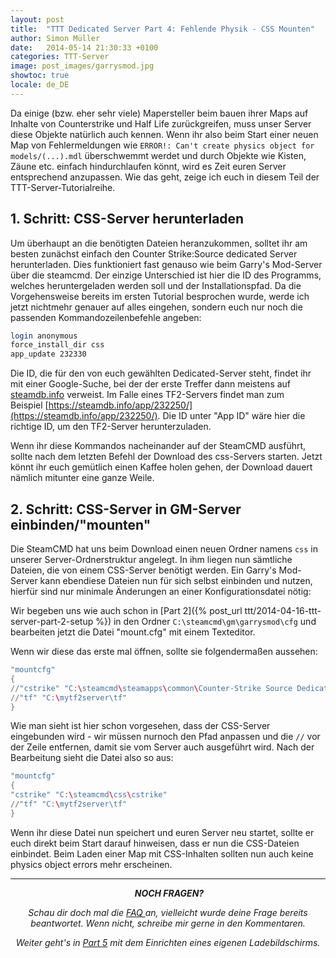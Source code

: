 ```yaml
---
layout: post
title:  "TTT Dedicated Server Part 4: Fehlende Physik - CSS Mounten"
author: Simon Müller
date:   2014-05-14 21:30:33 +0100
categories: TTT-Server
image: post_images/garrysmod.jpg
showtoc: true
locale: de_DE
---
```


Da einige (bzw. eher sehr viele) Mapersteller beim bauen ihrer Maps auf Inhalte von Counterstrike und Half Life zurückgreifen, muss unser Server diese Objekte natürlich auch kennen. Wenn ihr also beim Start einer neuen Map von Fehlermeldungen wie `ERROR!: Can't create physics object for models/(...).mdl` überschwemmt werdet und durch Objekte wie Kisten, Zäune etc. einfach hindurchlaufen könnt, wird es Zeit euren Server entsprechend anzupassen. Wie das geht, zeige ich euch in diesem Teil der TTT-Server-Tutorialreihe.

<!--more-->

## 1. Schritt: CSS-Server herunterladen
Um überhaupt an die benötigten Dateien heranzukommen, solltet ihr am besten zunächst einfach den Counter Strike:Source dedicated Server herunterladen. Dies funktioniert fast genauso wie beim Garry's Mod-Server über die steamcmd. Der einzige Unterschied ist hier die ID des Programms, welches heruntergeladen werden soll und der Installationspfad. Da die Vorgehensweise bereits im ersten Tutorial besprochen wurde, werde ich jetzt nichtmehr genauer auf alles eingehen, sondern euch nur noch die passenden Kommandozeilenbefehle angeben:

~~~ bash
login anonymous
force_install_dir css
app_update 232330
~~~

Die ID, die für den von euch gewählten Dedicated-Server steht, findet ihr mit einer Google-Suche, bei der der erste Treffer dann meistens auf [steamdb.info](https://steamdb.info) verweist. Im Falle eines TF2-Servers findet man zum Beispiel [https://steamdb.info/app/232250/](https://steamdb.info/app/232250/). Die ID unter "App ID" wäre hier die richtige ID, um den TF2-Server herunterzuladen.

Wenn ihr diese Kommandos nacheinander auf der SteamCMD ausführt, sollte nach dem letzten Befehl der Download des css-Servers starten. Jetzt könnt ihr euch gemütlich einen Kaffee holen gehen, der Download dauert nämlich mitunter eine ganze Weile.

## 2. Schritt: CSS-Server in GM-Server einbinden/"mounten"
Die SteamCMD hat uns beim Download einen neuen Ordner namens `css` in unserer Server-Ordnerstruktur angelegt. In ihm liegen nun sämtliche Dateien, die von einem CSS-Server benötigt werden. Ein Garry's Mod-Server kann ebendiese Dateien nun für sich selbst einbinden und nutzen, hierfür sind nur minimale Änderungen an einer Konfigurationsdatei nötig:

Wir begeben uns wie auch schon in [Part 2]({% post_url ttt/2014-04-16-ttt-server-part-2-setup %}) in den Ordner `C:\steamcmd\gm\garrysmod\cfg` und bearbeiten jetzt die Datei "mount.cfg" mit einem Texteditor.

Wenn wir diese das erste mal öffnen, sollte sie folgendermaßen aussehen:

~~~ lua
"mountcfg"
{
//"cstrike" "C:\steamcmd\steamapps\common\Counter-Strike Source Dedicated Server\cstrike"
//"tf" "C:\mytf2server\tf"
}
~~~

Wie man sieht ist hier schon vorgesehen, dass der CSS-Server eingebunden wird - wir müssen nurnoch den Pfad anpassen und die `//` vor der Zeile entfernen, damit sie vom Server auch ausgeführt wird. Nach der Bearbeitung sieht die Datei also so aus:

~~~ lua
"mountcfg"
{
"cstrike" "C:\steamcmd\css\cstrike"
//"tf" "C:\mytf2server\tf"
}
~~~

Wenn ihr diese Datei nun speichert und euren Server neu startet, sollte er euch direkt beim Start darauf hinweisen, dass er nun die CSS-Dateien einbindet. Beim Laden einer Map mit CSS-Inhalten sollten nun auch keine physics object errors mehr erscheinen.

---

<p style="text-align: center;"> <em><strong>NOCH FRAGEN?</strong></em></p>
<p style="text-align: center;"><em>Schau dir doch mal die <a title="Garrys mod TTT Dedicated Server erstellen – Part 7: F.A.Q/Troubleshooting" href="{{ site.baseurl }}{% post_url ttt/2015-11-03-ttt-server-part-8-faq %}">FAQ </a>an, vielleicht wurde deine Frage bereits beantwortet. Wenn nicht, schreibe mir gerne in den Kommentaren.</em></p>
<p style="text-align: center;"><em>Weiter geht's in <a href="{{ site.baseurl }}{% post_url ttt/2014-06-18-ttt-server-part-5-loadingscreen %}">Part 5</a> mit dem Einrichten eines eigenen Ladebildschirms.</em></p>